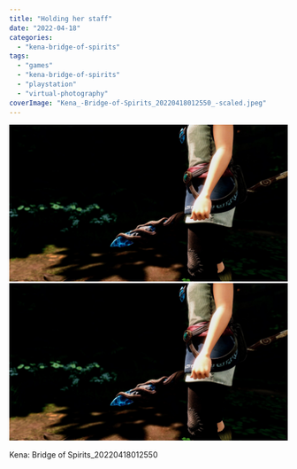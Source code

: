 ```yaml
---
title: "Holding her staff"
date: "2022-04-18"
categories: 
  - "kena-bridge-of-spirits"
tags: 
  - "games"
  - "kena-bridge-of-spirits"
  - "playstation"
  - "virtual-photography"
coverImage: "Kena_-Bridge-of-Spirits_20220418012550_-scaled.jpeg"
---
```


[![](images/Kena_-Bridge-of-Spirits_20220418012550_-scaled.jpeg)](images/Kena_-Bridge-of-Spirits_20220418012550_-scaled.jpeg)
[![](images/Kena_-Bridge-of-Spirits_20220418012550_-scaled.jpeg)](images/Kena_-Bridge-of-Spirits_20220418012550_-scaled.jpeg)

Kena: Bridge of Spirits\_20220418012550
